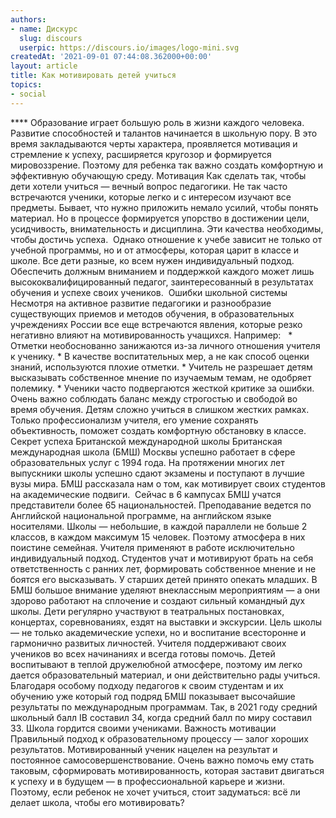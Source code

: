 ```yaml
---
authors:
- name: Дискурс
  slug: discours
  userpic: https://discours.io/images/logo-mini.svg
createdAt: '2021-09-01 07:44:08.362000+00:00'
layout: article
title: Как мотивировать детей учиться
topics:
- social
---
```


****  Образование играет большую роль в жизни каждого человека. Развитие способностей и талантов начинается в школьную пору. В это время закладываются черты характера, проявляется мотивация и стремление к успеху, расширяется кругозор и формируется мировоззрение. Поэтому для ребенка так важно создать комфортную и эффективную обучающую среду.       Мотивация       Как сделать так, чтобы дети хотели учиться — вечный вопрос педагогики. Не так часто встречаются ученики, которые легко и с интересом изучают все предметы. Бывает, что нужно приложить немало усилий, чтобы понять материал. Но в процессе формируется упорство в достижении цели, усидчивость, внимательность и дисциплина. Эти качества необходимы, чтобы достичь успеха.        Однако отношение к учебе зависит не только от учебной программы, но и от атмосферы, которая царит в классе и школе. Все дети разные, ко всем нужен индивидуальный подход. Обеспечить должным вниманием и поддержкой каждого может лишь высококвалифицированный педагог, заинтересованный в результатах обучения и успехе своих учеников.        Ошибки школьной системы       Несмотря на активное развитие педагогики и разнообразие существующих приемов и методов обучения, в образовательных учреждениях России все еще встречаются явления, которые резко негативно влияют на мотивированность учащихся. Например:       * Отметки необоснованно занижаются из-за личного отношения учителя к ученику.    * В качестве воспитательных мер, а не как способ оценки знаний, используются плохие отметки.    * Учитель не разрешает детям высказывать собственное мнение по изучаемым темам, не одобряет полемику.    * Ученики часто подвергаются жесткой критике за ошибки.       Очень важно соблюдать баланс между строгостью и свободой во время обучения. Детям сложно учиться в слишком жестких рамках. Только профессионализм учителя, его умение сохранять объективность, поможет создать комфортную обстановку в классе.       Секрет успеха Британской международной школы       Британская международная школа (БМШ) Москвы успешно работает в сфере образовательных услуг с 1994 года. На протяжении многих лет выпускники школы успешно сдают экзамены и поступают в лучшие вузы мира. БМШ рассказала нам о том, как мотивирует своих студентов на академические подвиги.        Сейчас в 6 кампусах БМШ учатся представители более 65 национальностей. Преподавание ведется по Английской национальной программе, на английском языке носителями. Школы — небольшие, в каждой параллели не больше 2 классов, в каждом максимум 15 человек. Поэтому атмосфера в них поистине семейная. Учителя применяют в работе исключительно индивидуальный подход. Студентов учат и мотивируют брать на себя ответственность с ранних лет, формировать собственное мнение и не боятся его высказывать. У старших детей принято опекать младших.       В БМШ большое внимание уделяют внеклассным мероприятиям — а они здорово работают на сплочение и создают сильный командный дух школы. Дети регулярно участвуют в театральных постановках, концертах, соревнованиях, ездят на выставки и экскурсии. Цель школы — не только академические успехи, но и воспитание всесторонне и гармонично развитых личностей.       Учителя поддерживают своих учеников во всех начинаниях и всегда готовы помочь. Детей воспитывают в теплой дружелюбной атмосфере, поэтому им легко дается образовательный материал, и они действительно рады учиться.  Благодаря особому подходу педагогов к своим студентам и их обучению уже который год подряд БМШ показывает высочайшие результаты по международным программам. Так, в 2021 году средний школьный балл IB составил 34, когда средний балл по миру составил 33. Школа гордится своими учениками.       Важность мотивации       Правильный подход к образовательному процессу — залог хороших результатов. Мотивированный ученик нацелен на результат и постоянное самосовершенствование. Очень важно помочь ему стать таковым, сформировать мотивированность, которая заставит двигаться к успеху и в будущем — в профессиональной карьере и жизни.   Поэтому, если ребенок не хочет учиться, стоит задуматься: всё ли делает школа, чтобы его мотивировать?